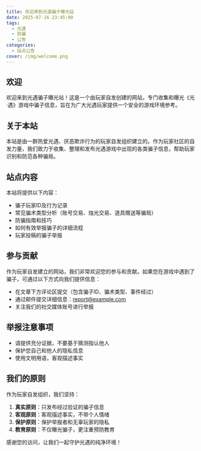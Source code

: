 ```yaml
---
title: 欢迎来到光遇骗子曝光站
date: 2025-07-16 23:45:00
tags: 
  - 光遇
  - 防骗
  - 公告
categories: 
  - 站点公告
cover: /img/welcome.png
---
```


## 欢迎

欢迎来到光遇骗子曝光站！这是一个由玩家自发创建的网站，专门收集和曝光《光·遇》游戏中骗子信息，旨在为广大光遇玩家提供一个安全的游戏环境参考。

## 关于本站

本站是由一群热爱光遇、厌恶欺诈行为的玩家自发组织建立的。作为玩家社区的自发力量，我们致力于收集、整理和发布光遇游戏中出现的各类骗子信息，帮助玩家识别和防范各种骗局。

## 站点内容

本站将提供以下内容：

- 骗子玩家ID及行为记录
- 常见骗术类型分析（账号交易、烛光交易、道具赠送等骗局）
- 防骗指南和技巧
- 如何有效举报骗子的详细流程
- 玩家投稿的骗子举报

## 参与贡献

作为玩家自发建立的网站，我们非常欢迎您的参与和贡献。如果您在游戏中遇到了骗子，可通过以下方式向我们提供信息：

- 在文章下方评论区提交（包含骗子ID、骗术类型、事件经过）
- 通过邮件提交详细信息：[report@example.com](mailto:report@example.com)
- 关注我们的社交媒体账号进行举报

## 举报注意事项

- 请提供充分证据，不要基于猜测指认他人
- 保护您自己和他人的隐私信息
- 使用文明用语，客观描述事实

## 我们的原则

作为玩家自发组织，我们坚持：

1. **真实原则**：只发布经过验证的骗子信息
2. **客观原则**：客观描述事实，不带个人情绪
3. **保护原则**：保护举报者和无辜玩家的隐私
4. **教育原则**：不仅曝光骗子，更注重预防教育

感谢您的访问，让我们一起守护光遇的纯净环境！ 